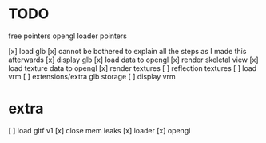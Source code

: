 # TODO





free pointers
opengl
loader pointers


[x] load glb
  [x] cannot be bothered to explain all the steps as I made this afterwards
[x] display glb
  [x] load data to opengl
  [x] render skeletal view
  [x] load texture data to opengl
  [x] render textures
  [ ] reflection textures
[ ] load vrm
  [ ] extensions/extra glb storage
[ ] display vrm

# extra
[ ] load gltf v1
[x] close mem leaks
  [x] loader
  [x] opengl

